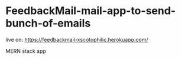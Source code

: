 # FeedbackMail-mail-app-to-send-bunch-of-emails

live on: https://feedbackmail-xscotophilic.herokuapp.com/

MERN stack app
